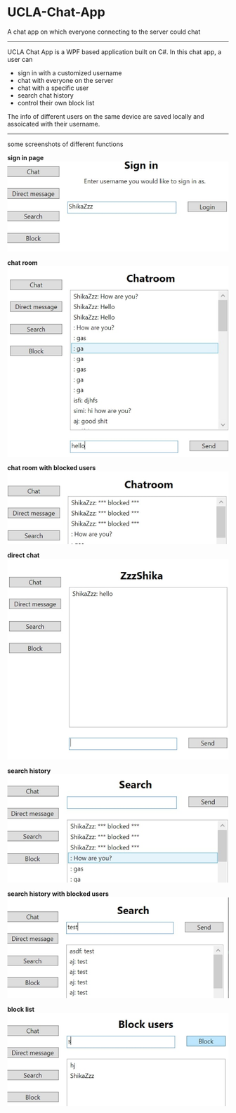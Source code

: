 # UCLA-Chat-App

A chat app on which everyone connecting to the server could chat

---

UCLA Chat App is a WPF based application built on C#. In this chat app, a user can 
- sign in with a customized username
- chat with everyone on the server
- chat with a specific user
- search chat history
- control their own block list

The info of different users on the same device are saved locally and assoicated with their username. 


---
some screenshots of different functions

__sign in page__
![__sign in page__](img/Login.jpg)


__chat room__
![__chat room__](img/chatroom.jpg)


__chat room with blocked users__
![__chat room with blocked users__](img/chatroom_02.jpg)


__direct chat__
![__direct chat__](img/direct_msg.jpg)


__search history__
![__search history__](img/search.jpg)


__search history with blocked users__
![__search history with blocked users__](img/search_02.jpg)


__block list__
![__block list__](img/blocklist.jpg)

